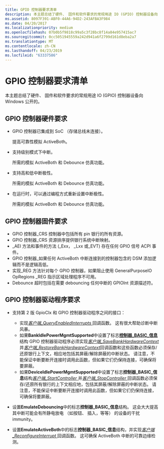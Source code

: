 ```yaml
---
title: GPIO 控制器要求清单
description: 本主题总结了硬件、 固件和软件要求的常规用途 IO (GPIO) 控制器设备向 Windows 公开的。
ms.assetid: 8097F391-ABF0-44A6-94D2-243AFBA3F984
ms.date: 04/20/2017
ms.localizationpriority: medium
ms.openlocfilehash: 07b0b5f9818c99a5c3f28bc8f14a84e957415ac7
ms.sourcegitcommit: 0cc5051945559a242d941a6f2799d161d8eba2a7
ms.translationtype: MT
ms.contentlocale: zh-CN
ms.lasthandoff: 04/23/2019
ms.locfileid: "63337586"
---
```

# <a name="gpio-controller-requirements-checklist"></a>GPIO 控制器要求清单


本主题总结了硬件、 固件和软件要求的常规用途 IO (GPIO) 控制器设备向 Windows 公开的。

## <a name="gpio-controller-hardware-requirements"></a>GPIO 控制器硬件要求


-   GPIO 控制器已集成到 SoC （存储总线未连接）。

    提高可靠性模拟 ActiveBoth。

-   支持级别模式下中断。

    所需的模拟 ActiveBoth 和 Debounce 仿真功能。

-   支持高和低中断极性。

    所需的模拟 ActiveBoth 和 Debounce 仿真功能。

-   在运行时，可以通过编程方式重新设置中断极性。

    所需的模拟 ActiveBoth 和 Debounce 仿真功能。

## <a name="gpio-controller-firmware-requirements"></a>GPIO 控制器固件要求


-   GPIO 控制器\_CRS 控制器中包括所有 pin 银行的所有资源。
-   GPIO 控制器\_CRS 资源排序提供银行系统中断映射。
-   \_AEI 方法和事件的方法 (\_Exx， \_Lxx 或\_EVT) 存在任何 GPIO 信号 ACPI 事件。
-   GPIO 控制器\_如果任何 ActiveBoth 中断连接到的控制器包含的 DSM 添加逻辑而不是逻辑高低。
-   实现\_REG 方法针对每个 GPIO 控制器，如果阻止使用 GeneralPurposeIO OpRegions \_REG 指示区域处理程序不可用。
-   Debounce 超时包括在需要 debouncing 任何中断的 GPIOInt 资源描述符。

## <a name="gpio-controller-driver-requirements"></a>GPIO 控制器驱动程序要求


-   支持第 2 版 GpioClx 和 GPIO 控制器驱动程序之间的接口：

    -   实现[*客户端\_QueryEnabledInterrupts* ](https://msdn.microsoft.com/library/windows/hardware/dn265184)回调函数。 这有很大帮助诊断中断风暴。
    -   如果**BankIdlePowerMgmtSupported**中设置了标志[**控制器\_BASIC\_信息**](https://msdn.microsoft.com/library/windows/hardware/hh439358)结构 GPIO 控制器驱动程序必须实现[*客户端\_SaveBankHardwareContext* ](https://msdn.microsoft.com/library/windows/hardware/hh439419)并[*客户端\_RestoreBankHardwareContext*](https://msdn.microsoft.com/library/windows/hardware/hh439414)回调函数和这些函数必须保存/还原银行上下文，相应地包括其屏蔽/解除屏蔽的中断状态。 请注意，不能保证中断要断开连接时调用此函数，但如果它们仍保持连接，可确保将要屏蔽。
    -   如果**DeviceIdlePowerMgmtSupported**中设置了标志**控制器\_BASIC\_信息**结构[*客户端\_StartController* ](https://msdn.microsoft.com/library/windows/hardware/hh439424)并[*客户端\_StopController* ](https://msdn.microsoft.com/library/windows/hardware/hh439430)回调函数必须保存/还原所有银行的上下文相应地，包括其屏蔽/解除屏蔽的中断状态。 请注意，不能保证中断要断开连接时调用此函数，但如果它们仍保持连接，可确保将要屏蔽。
-   设置**EmulateDebouncing**中的标志**控制器\_BASIC\_信息**结构。 这会大大提高其中断可能会有所静电放电 （如按钮、 插入，等等） 的设备的干扰 immunity。
-   设置**EmulateActiveBoth**中的标志**控制器\_BASIC\_信息**结构，并实现[*客户端\_ReconfigureInterrupt* ](https://msdn.microsoft.com/library/windows/hardware/hh698243)回调函数。 这可确保 ActiveBoth 中断的可靠边缘检测。

 

 




